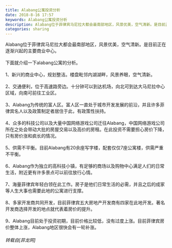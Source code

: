 ```yaml
---
title: Alabang公寓投资分析
date: 2018-8-16 17:57
keywords: Alabang公寓投资分析
description: Alabang位于菲律宾马尼拉大都会最南部地区，风景优美，空气清新。是目前正在逐渐兴起的主要商业中心。下面就介绍一下alabang公寓的分析。1、新兴的商业中心，规划整洁。楼盘毗邻内湖湖畔，风景养眼，空气清新。2、交通便利，位于高速路旁边。十分钟可以到达机场，向北可到达大马尼拉中心区域，向南可前往工业区。3、Alabang为传统的富人区。富人区一直处于城市开发发展的前沿，并且许多菲律宾名人以及政策制定者居住于此，有政策性扶持。4、众多的科技公司以及大量中国网络游戏公司迁往Alabang，中国网络游戏公司所在之处会带动大批的房屋交易以及高价的房租。在此投资不需要担心房价下降，只有房价涨和疯长的情况。5、供需不平衡。目前Alabang有20余座写字楼，配套仅仅7座公寓楼，供需严重不平衡。6、Alabang作为独立的高科技小镇，有足够的商场以及购物中心满足人们的日常生活，附近更有许多景点可以前往放行心情。7、海量菲律宾年轻白领在此工作。房子是他们日常生活的必需，并且之后的成家等人生大事也需要此地的公寓进行支撑。8、多家开发商共同开发，目前菲律宾五大房地产开发商有四家在此地开发。著名开发商选择开发的地点就代表着房价的提升。9、Alabang目前处于投资初期，目前价格比较低，没有过度上涨。目前菲律宾房价整体上涨，Alabang地区很快会有一轮补涨。
categories: sharing
---
```

<td class="t_f" id="postmessage_1648995">

Alabang位于菲律宾马尼拉大都会最南部地区，风景优美，空气清新。是目前正在逐渐兴起的主要商业中心。<br/>
<br/>
下面就介绍一下alabang公寓的分析。<br/>
<br/>
1、新兴的商业中心，规划整洁。楼盘毗邻内湖湖畔，风景养眼，空气清新。<br/>
<br/>
2、交通便利，位于高速路旁边。十分钟可以到达机场，向北可到达大马尼拉中心区域，向南可前往工业区。<br/>
<br/>
3、Alabang为传统的富人区。富人区一直处于城市开发发展的前沿，并且许多菲律宾名人以及政策制定者居住于此，有政策性扶持。<br/>
<br/>
4、众多的科技公司以及大量中国网络游戏公司迁往Alabang，中国网络游戏公司所在之处会带动大批的房屋交易以及高价的房租。在此投资不需要担心房价下降，只有房价涨和疯长的情况。<br/>
<br/>
5、供需不平衡。目前Alabang有20余座写字楼，配套仅仅7座公寓楼，供需严重不平衡。<br/>
<br/>
6、Alabang作为独立的高科技小镇，有足够的商场以及购物中心满足人们的日常生活，附近更有许多景点可以前往放行心情。<br/>
<br/>
7、海量菲律宾年轻白领在此工作。房子是他们日常生活的必需，并且之后的成家等人生大事也需要此地的公寓进行支撑。<br/>
<br/>
8、多家开发商共同开发，目前菲律宾五大房地产开发商有四家在此地开发。著名开发商选择开发的地点就代表着房价的提升。<br/>
<br/>
9、Alabang目前处于投资初期，目前价格比较低，没有过度上涨。目前菲律宾房价整体上涨，Alabang地区很快会有一轮补涨。</td>
###### 转载自[菲龙网]